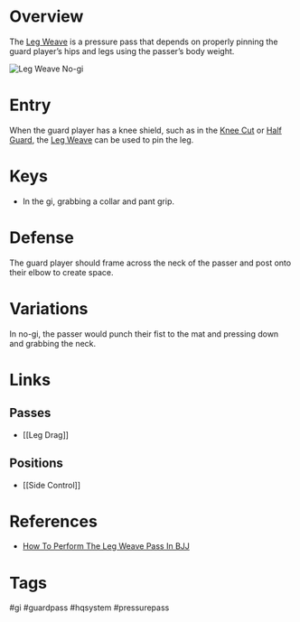 # Overview
The <u>Leg Weave</u> is a pressure pass that depends on properly pinning the guard player’s hips and legs using the passer’s body weight.

![Leg Weave No-gi](https://www.grapplearts.com/wp-content/uploads/2019/08/bjj-basics-leg-weave-pass-counter.jpg)
# Entry
When the guard player has a knee shield, such as in the [Knee Cut](obsidian://open?vault=Obsidian-BJJ-Notes&file=Guard%20Passes%2FKnee%20Cut) or [Half Guard](obsidian://open?vault=Obsidian-BJJ-Notes&file=Guards%2FHalf%20Guard), the <u>Leg Weave</u> can be used to pin the leg. 
# Keys
- In the gi, grabbing a collar and pant grip.

# Defense
The guard player should frame across the neck of the passer and post onto their elbow to create space.
# Variations
In no-gi, the passer would punch their fist to the mat and pressing down and grabbing the neck.
# Links
## Passes
- [[Leg Drag]]
## Positions
- [[Side Control]]
# References
- [How To Perform The Leg Weave Pass In BJJ](https://evolve-mma.com/blog/how-to-perform-the-leg-weave-pass-in-bjj/)
# Tags
#gi #guardpass #hqsystem #pressurepass 